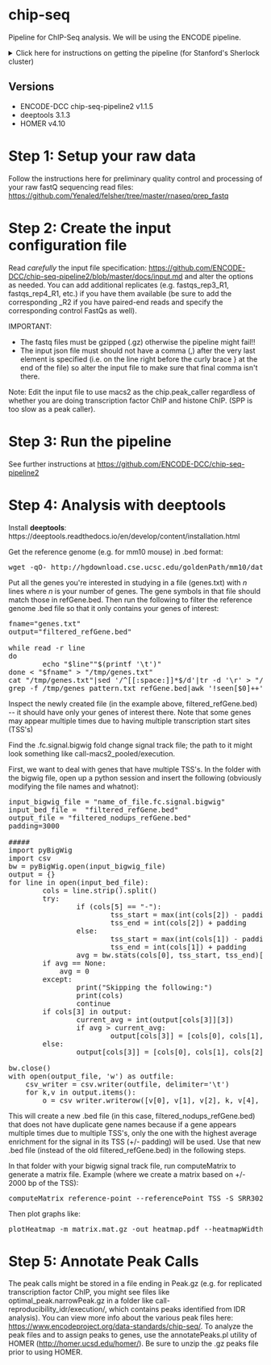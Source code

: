 # chip-seq
Pipeline for ChIP-Seq analysis. We will be using the ENCODE pipeline.
<details><summary>Click here for instructions on getting the pipeline (for Stanford's Sherlock cluster)</summary>
<p>Instructions for getting the pipeline onto Sherlock: https://github.com/ENCODE-DCC/chip-seq-pipeline2/blob/master/docs/tutorial_sherlock.md</p>
<p>We will be using Singularity so we won't be installing conda (i.e. disregard the step that specifies "For Conda users").</p>
<p>Within the new chip-seq-pipeline2 directory, edit the file <b>workflow_opts/sherlock.json</b> to remove /oak/stanford from singularity_bindpath (note: this is not necessary if the lab has paid for oak storage). Additionally, you might also want to consider having a dedicated directory within the lab group folder as a place to store all the sequencing data (e.g. /home/groups/dfelsher/delaneysequencing). In which case, you should create that directory (using mkdir) and then add that directory in singularity_bindpath. All in all, the resulting workflow_opts/sherlock.json file should look something like the following (note: v1.1.5 may be different depending on your version number):</p>
<pre>{
    "default_runtime_attributes" : {
        "slurm_partition" : "normal",
        "singularity_container" : "/home/groups/cherry/encode/pipeline_singularity_images/chip-seq-pipeline-v1.1.5.simg",
        "singularity_bindpath" : "/scratch,/lscratch,/home/groups/dfelsher/delaneysequencing,/home/groups/cherry/encode"
    }
}</pre>
</details>

## Versions

<ul>
    <li>ENCODE-DCC chip-seq-pipeline2 v1.1.5</li>
    <li>deeptools 3.1.3</li>
    <li>HOMER v4.10</li>
</ul>

# Step 1: Setup your raw data

Follow the instructions here for preliminary quality control and processing of your raw fastQ sequencing read files: https://github.com/Yenaled/felsher/tree/master/rnaseq/prep_fastq

# Step 2: Create the input configuration file

Read <i>carefully</i> the input file specification: https://github.com/ENCODE-DCC/chip-seq-pipeline2/blob/master/docs/input.md and alter the options as needed. You can add additional replicates (e.g. fastqs_rep3_R1, fastqs_rep4_R1, etc.) if you have them available (be sure to add the corresponding _R2 if you have paired-end reads and specify the corresponding control FastQs as well).
<p>IMPORTANT:</p>
<ul>
    <li>The fastq files must be gzipped (.gz) otherwise the pipeline might fail!! </li>
    <li>The input json file must should not have a comma (,) after the very last element is specified (i.e. on the line right before the curly brace } at the end of the file) so alter the input file to make sure that final comma isn't there.</li>
 </ul>
 
Note: Edit the input file to use macs2 as the chip.peak_caller regardless of whether you are doing transcription factor ChIP and histone ChIP. (SPP is too slow as a peak caller).
 
# Step 3: Run the pipeline
 
See further instructions at https://github.com/ENCODE-DCC/chip-seq-pipeline2

# Step 4: Analysis with deeptools

<p>Install <b>deeptools</b>: https://deeptools.readthedocs.io/en/develop/content/installation.html</p>

Get the reference genome (e.g. for mm10 mouse) in .bed format:
<pre>wget -qO- http://hgdownload.cse.ucsc.edu/goldenPath/mm10/database/refGene.txt.gz | gunzip -c - | awk 'BEGIN{ OFS="\t" }{ print $3, $5, $6, $13, ".", $4  }' - > refGene.bed</pre>

Put all the genes you're interested in studying in a file (genes.txt) with <i>n</i> lines where <i>n</i> is your number of genes. The gene symbols in that file should match those in refGene.bed. Then run the following to filter the reference genome .bed file so that it only contains your genes of interest:
<pre>
fname="genes.txt"
output="filtered_refGene.bed"

while read -r line
do
        echo "$line""$(printf '\t')"
done < "$fname" > "/tmp/genes.txt"
cat "/tmp/genes.txt"|sed '/^[[:space:]]*$/d'|tr -d '\r' > "/tmp/genes_pattern.txt"
grep -f /tmp/genes_pattern.txt refGene.bed|awk '!seen[$0]++' > "$output"
</pre>

<p>Inspect the newly created file (in the example above, filtered_refGene.bed) -- it should have only your genes of interest there. Note that some genes may appear multiple times due to having multiple transcription start sites (TSS's)</p>

<p>Find the .fc.signal.bigwig fold change signal track file; the path to it might look something like call-macs2_pooled/execution.</p>

First, we want to deal with genes that have multiple TSS's. In the folder with the bigwig file, open up a python session and insert the following (obviously modifying the file names and whatnot):
<pre>
input_bigwig_file = "name_of_file.fc.signal.bigwig"
input_bed_file =  "filtered_refGene.bed"
output_file = "filtered_nodups_refGene.bed"
padding=3000

#####
import pyBigWig
import csv
bw = pyBigWig.open(input_bigwig_file)
output = {}
for line in open(input_bed_file):
        cols = line.strip().split()
        try:
                if (cols[5] == "-"):
                        tss_start = max(int(cols[2]) - padding, 0)
                        tss_end = int(cols[2]) + padding
                else:
                        tss_start = max(int(cols[1]) - padding, 0)
                        tss_end = int(cols[1]) + padding
                avg = bw.stats(cols[0], tss_start, tss_end)[0]
		if avg == None:
			avg = 0
        except:
                print("Skipping the following:")
                print(cols)
                continue
        if cols[3] in output:
                current_avg = int(output[cols[3]][3])
                if avg > current_avg:
                        output[cols[3]] = [cols[0], cols[1], cols[2], avg, cols[4], cols[5]]
        else:
                output[cols[3]] = [cols[0], cols[1], cols[2], avg, cols[4], cols[5]]

bw.close()
with open(output_file, 'w') as outfile:
	csv_writer = csv.writer(outfile, delimiter='\t')
	for k,v in output.items():
		o = csv_writer.writerow([v[0], v[1], v[2], k, v[4], v[5]])
</pre>

<p>This will create a new .bed file (in this case, filtered_nodups_refGene.bed) that does not have duplicate gene names because if a gene appears multiple times due to multiple TSS's, only the one with the highest average enrichment for the signal in its TSS (+/- padding) will be used. Use that new .bed file (instead of the old filtered_refGene.bed) in the following steps.</p>
In that folder with your bigwig signal track file, run computeMatrix to generate a matrix file. Example (where we create a matrix based on +/- 2000 bp of the TSS):</p>
<pre>computeMatrix reference-point --referencePoint TSS -S SRR3020034_pass_1_trimmed.merged.nodup_x_ctl_for_rep1.fc.signal.bigwig -R filtered_nodups_refGene.bed --beforeRegionStartLength 2000 --afterRegionStartLength 2000 --skipZeros -o matrix.mat.gz</pre>
Then plot graphs like:
<pre>plotHeatmap -m matrix.mat.gz -out heatmap.pdf --heatmapWidth 15</pre>

# Step 5: Annotate Peak Calls

The peak calls might be stored in a file ending in Peak.gz (e.g. for replicated transcription factor ChIP, you might see files like optimal_peak.narrowPeak.gz in a folder like call-reproducibility_idr/execution/, which contains peaks identified from IDR analysis). You can view more info about the various peak files here: https://www.encodeproject.org/data-standards/chip-seq/. To analyze the peak files and to assign peaks to genes, use the annotatePeaks.pl utility of HOMER (http://homer.ucsd.edu/homer/). Be sure to unzip the .gz peaks file prior to using HOMER.
